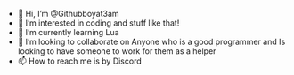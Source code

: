 - 👋 Hi, I’m @Githubboyat3am
- 👀 I’m interested in coding and stuff like that!
- 🌱 I’m currently learning Lua
- 💞️ I’m looking to collaborate on Anyone who is a good programmer and Is looking to have someone to work for them as a helper
- 📫 How to reach me is by Discord


